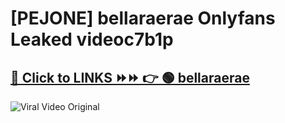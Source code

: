 
 # [PEJONE] bellaraerae Onlyfans Leaked videoc7b1p

## <h2><a href="https://clipsfans.com/bellaraerae&ref=git">🔗 Click to LINKS ⏩⏩ 👉 🟢 bellaraerae </a></h2>

<a href="https://clipsfans.com/bellaraerae&ref=git" rel="nofollow" data-target="animated-image.originalLink"><img src="https://i.ibb.co.com/xMMVF88/686577567.gif" alt="Viral Video Original" style="max-width: 100%; display: inline-block;" data-target="animated-image.originalImage"></a>

